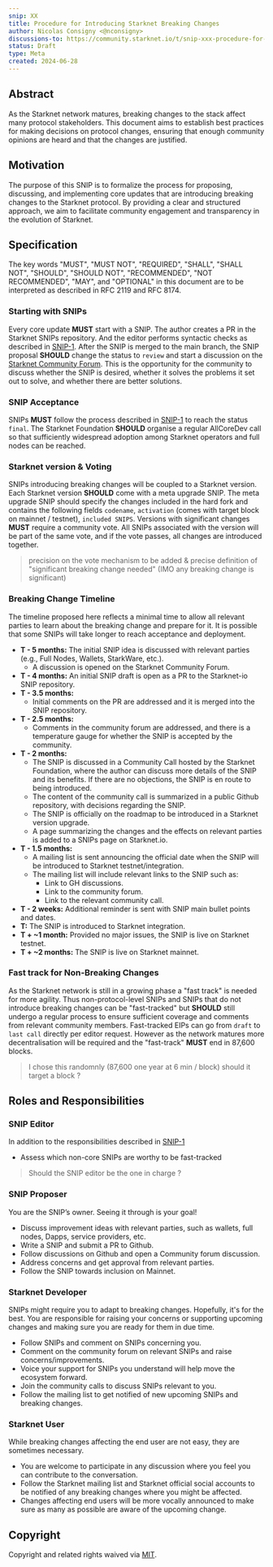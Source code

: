 ```yaml
---
snip: XX
title: Procedure for Introducing Starknet Breaking Changes
author: Nicolas Consigny <@nconsigny>
discussions-to: https://community.starknet.io/t/snip-xxx-procedure-for-introducing-starknet-breaking-changes/114452?u=nico_jr
status: Draft
type: Meta
created: 2024-06-28
---
```


## **Abstract**

As the Starknet network matures, breaking changes to the stack affect many protocol stakeholders. This document aims to establish best practices for making decisions on protocol changes, ensuring that enough community opinions are heard and that the changes are justified.

## **Motivation**

The purpose of this SNIP is to formalize the process for proposing, discussing, and implementing core updates that are introducing breaking changes to the Starknet protocol. By providing a clear and structured approach, we aim to facilitate community engagement and transparency in the evolution of Starknet.

## **Specification**

The key words "MUST", "MUST NOT", "REQUIRED", "SHALL", "SHALL NOT", "SHOULD", "SHOULD NOT", "RECOMMENDED", "NOT RECOMMENDED", "MAY", and "OPTIONAL" in this document are to be interpreted as described in RFC 2119 and RFC 8174.


### **Starting with SNIPs**

Every core update **MUST** start with a SNIP. The author creates a PR in the Starknet SNIPs repository. And the editor performs syntactic checks as described in [SNIP-1](https://github.com/starknet-io/SNIPs/blob/main/SNIPS/snip-1.md#snip-editor-responsibilities). After the SNIP is merged to the main branch, the SNIP proposal **SHOULD** change the status to `review` and start a discussion on the [Starknet Community Forum](https://community.starknet.io/). This is the opportunity for the community to discuss whether the SNIP is desired, whether it solves the problems it set out to solve, and whether there are better solutions.

### **SNIP Acceptance**

SNIPs **MUST** follow the process described in [SNIP-1](https://github.com/starknet-io/SNIPs/blob/main/SNIPS/snip-1.md#snip-editor-responsibilities) to reach the status `final`. The Starknet Foundation **SHOULD** organise a regular AllCoreDev call so that sufficiently widespread adoption among Starknet operators and full nodes can be reached.

### **Starknet version & Voting**

SNIPs introducing breaking changes will be coupled to a Starknet version. Each Starknet version **SHOULD** come with a meta upgrade SNIP. The meta upgrade SNIP should specify the changes included in the hard fork and contains the following fields `codename`, `activation` (comes with target block on mainnet / testnet), `included SNIPS`. Versions with significant changes **MUST** require a community vote. All SNIPs associated with the version will be part of the same vote, and if the vote passes, all changes are introduced together.

> precision on the vote mechanism to be added & precise definition of "significant breaking change needed" (IMO any breaking change is significant)



### **Breaking Change Timeline**

The timeline proposed here reflects a minimal time to allow all relevant parties to learn about the breaking change and prepare for it. It is possible that some SNIPs will take longer to reach acceptance and deployment.

- **T - 5 months:** The initial SNIP idea is discussed with relevant parties (e.g., Full Nodes, Wallets, StarkWare, etc.).
  - A discussion is opened on the Starknet Community Forum.
- **T - 4 months:** An initial SNIP draft is open as a PR to the Starknet-io SNIP repository.
- **T - 3.5 months:**
  - Initial comments on the PR are addressed and it is merged into the SNIP repository.
- **T - 2.5 months:**
  - Comments in the community forum are addressed, and there is a temperature gauge for whether the SNIP is accepted by the community.
- **T - 2 months:**
  - The SNIP is discussed in a Community Call hosted by the Starknet Foundation, where the author can discuss more details of the SNIP and its benefits. If there are no objections, the SNIP is en route to being introduced.
  - The content of the community call is summarized in a public Github repository, with decisions regarding the SNIP.
  - The SNIP is officially on the roadmap to be introduced in a Starknet version upgrade.
  - A page summarizing the changes and the effects on relevant parties is added to a SNIPs page on Starknet.io.
- **T - 1.5 months:**
  - A mailing list is sent announcing the official date when the SNIP will be introduced to Starknet testnet/integration.
  - The mailing list will include relevant links to the SNIP such as:
    - Link to GH discussions.
    - Link to the community forum.
    - Link to the relevant community call.
- **T - 2 weeks:** Additional reminder is sent with SNIP main bullet points and dates.
- **T:** The SNIP is introduced to Starknet integration.
- **T + ~1 month:** Provided no major issues, the SNIP is live on Starknet testnet.
- **T + ~2 months:** The SNIP is live on Starknet mainnet.

### **Fast track for Non-Breaking Changes**

As the Starknet network is still in a growing phase a "fast track" is needed for more agility. Thus non-protocol-level SNIPs and SNIPs that do not introduce breaking changes can be "fast-tracked" but **SHOULD** still undergo a regular process to ensure sufficient coverage and comments from relevant community members. Fast-tracked EIPs can go from `draft` to `last call` directly per editor request. However as the network matures more decentralisation will be required and the "fast-track" **MUST** end in 87,600 blocks. 

> I chose this randomnly (87,600 one year at 6 min / block) should it target a block ?

## **Roles and Responsibilities**

### **SNIP Editor**
In addition to the responsibilities described in [SNIP-1](https://github.com/starknet-io/SNIPs/blob/main/SNIPS/snip-1.md#snip-editor-responsibilities)
- Assess which non-core SNIPs are worthy to be fast-tracked
> Should the SNIP editor be the one in charge ? 
### **SNIP Proposer**

You are the SNIP’s owner. Seeing it through is your goal!

- Discuss improvement ideas with relevant parties, such as wallets, full nodes, Dapps, service providers, etc.
- Write a SNIP and submit a PR to Github.
- Follow discussions on Github and open a Community forum discussion.
- Address concerns and get approval from relevant parties.
- Follow the SNIP towards inclusion on Mainnet.


### **Starknet Developer**

SNIPs might require you to adapt to breaking changes. Hopefully, it's for the best. You are responsible for raising your concerns or supporting upcoming changes and making sure you are ready for them in due time.

- Follow SNIPs and comment on SNIPs concerning you.
- Comment on the community forum on relevant SNIPs and raise concerns/improvements.
- Voice your support for SNIPs you understand will help move the ecosystem forward.
- Join the community calls to discuss SNIPs relevant to you.
- Follow the mailing list to get notified of new upcoming SNIPs and breaking changes.

### **Starknet User**

While breaking changes affecting the end user are not easy, they are sometimes necessary.

- You are welcome to participate in any discussion where you feel you can contribute to the conversation.
- Follow the Starknet mailing list and Starknet official social accounts to be notified of any breaking changes where you might be affected.
- Changes affecting end users will be more vocally announced to make sure as many as possible are aware of the upcoming change.

## **Copyright**

Copyright and related rights waived via [MIT](../LICENSE).

